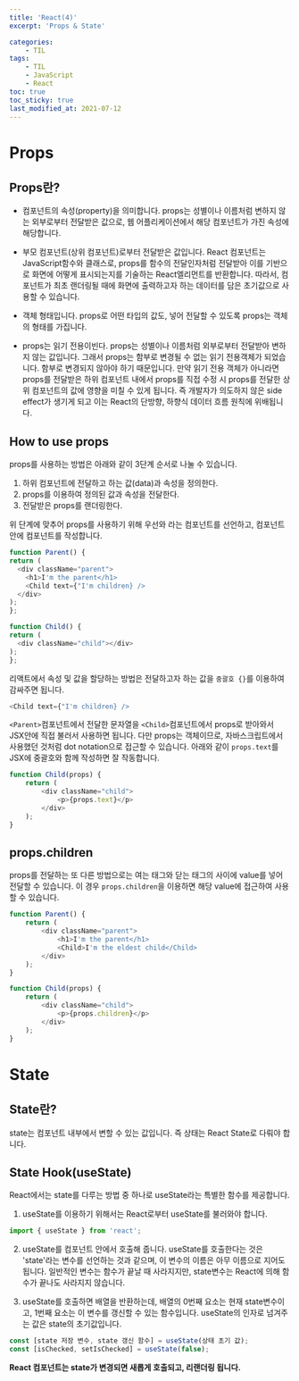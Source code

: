 ```yaml
---
title: 'React(4)'
excerpt: 'Props & State'

categories:
    - TIL
tags:
    - TIL
    - JavaScript
    - React
toc: true
toc_sticky: true
last_modified_at: 2021-07-12
---
```


# Props

## Props란?

-   컴포넌트의 속성(property)을 의미합니다.
    props는 성별이나 이름처럼 변하지 않는 외부로부터 전달받은 값으로, 웹 어플리케이션에서 해당 컴포넌트가 가진 속성에 해당합니다.

-   부모 컴포넌트(상위 컴포넌트)로부터 전달받은 값입니다.
    React 컴포넌트는 JavaScript함수와 클래스로, props를 함수의 전달인자처럼 전달받아 이를 기반으로 화면에 어떻게 표시되는지를 기술하는 React엘리먼트를 반환합니다. 따라서, 컴포넌트가 최초 랜더링될 때에 화면에 출력하고자 하는 데이터를 담은 초기값으로 사용할 수 있습니다.

-   객체 형태입니다.
    props로 어떤 타입의 값도, 넣어 전달할 수 있도록 props는 객체의 형태를 가집니다.

-   props는 읽기 전용이빈다.
    props는 성별이나 이름처럼 외부로부터 전달받아 변하지 않는 값입니다. 그래서 props는 함부로 변경될 수 없는 읽기 전용객체가 되었습니다. 함부로 변경되지 않아야 하기 때문입니다.
    만약 읽기 전용 객체가 아니라면 props를 전달받은 하위 컴포넌트 내에서 props를 직접 수정 시 props를 전달한 상위 컴포넌트의 값에 영향을 미칠 수 있게 됩니다. 즉 개발자가 의도하지 않은 side effect가 생기게 되고 이는 React의 단방향, 하향식 데이터 흐름 원칙에 위배됩니다.

## How to use props

props를 사용하는 방법은 아래와 같이 3단계 순서로 나눌 수 있습니다.

1. 하위 컴포넌트에 전달하고 하는 값(data)과 속성을 정의한다.
2. props를 이용하여 정의된 값과 속성을 전달한다.
3. 전달받은 props를 랜더링한다.

위 단계에 맞추어 props를 사용하기 위해 우선<Parent>와 <Child>라는 컴포넌트를 선언하고, <Parent>컴포넌트 안에 <Child>컴포넌트를 작성합니다.

```js
function Parent() {
return (
  <div className="parent">
    <h1>I'm the parent</h1>
    <Child text={"I'm children} />
  </div>
);
};

function Child() {
return (
  <div className="child"></div>
);
};
```

리액트에서 속성 및 값을 할당하는 방법은 전달하고자 하는 값을 `중괄호 {}`를 이용하여 감싸주면 됩니다.

```js
<Child text={"I'm children} />
```

`<Parent>`컴포넌트에서 전달한 문자열을 `<Child>`컴포넌트에서 props로 받아와서 JSX안에 직접 불러서 사용하면 됩니다. 다만 props는 객체이므로, 자바스크립트에서 사용했던 것처럼 dot notation으로 접근할 수 있습니다. 아래와 같이 `props.text`를 JSX에 중괄호와 함께 작성하면 잘 작동합니다.

```js
function Child(props) {
    return (
        <div className="child">
            <p>{props.text}</p>
        </div>
    );
}
```

## props.children

props를 전달하는 또 다른 방법으로는 여는 태그와 닫는 태그의 사이에 value를 넣어 전달할 수 있습니다. 이 경우 `props.children`을 이용하면 해당 value에 접근하여 사용할 수 있습니다.

```js
function Parent() {
    return (
        <div className="parent">
            <h1>I'm the parent</h1>
            <Child>I'm the eldest child</Child>
        </div>
    );
}

function Child(props) {
    return (
        <div className="child">
            <p>{props.children}</p>
        </div>
    );
}
```

# State

## State란?

state는 컴포넌트 내부에서 변할 수 있는 값입니다. 즉 상태는 React State로 다뤄야 합니다.

## State Hook(useState)

React에서는 state를 다루는 방법 중 하나로 useState라는 특별한 함수를 제공합니다.

1. useState를 이용하기 위해서는 React로부터 useState를 불러와야 합니다.

```js
import { useState } from 'react';
```

2. useState를 컴포넌트 안에서 호출해 줍니다. useState를 호출한다는 것은 'state'라는 변수를 선언하는 것과 같으며, 이 변수의 이름은 아무 이름으로 지어도 됩니다. 일반적인 변수는 함수가 끝날 때 사라지지만, state변수는 React에 의해 함수가 끝나도 사라지지 않습니다.

3. useState를 호출하면 배열을 반환하는데, 배열의 0번째 요소는 현재 state변수이고, 1번째 요소는 이 변수를 갱신할 수 있는 함수입니다. useState의 인자로 넘겨주는 값은 state의 초기값입니다.

```js
const [state 저장 변수, state 갱신 함수] = useState(상태 초기 값);
const [isChecked, setIsChecked] = useState(false);
```

**React 컴포넌트는 state가 변경되면 새롭게 호출되고, 리랜더링 됩니다.**
